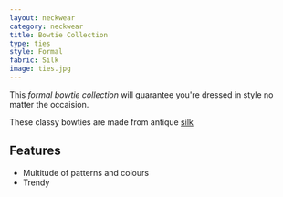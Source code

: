 ```yaml
---
layout: neckwear
category: neckwear
title: Bowtie Collection
type: ties
style: Formal
fabric: Silk
image: ties.jpg
---
```


This *formal bowtie collection* will guarantee you're dressed in style no matter the occaision.

These classy bowties are made from antique [silk](http://en.wikipedia.org/wiki/Silk)

## Features

- Multitude of patterns and colours
- Trendy 

